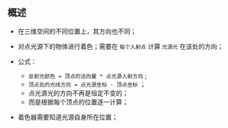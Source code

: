 ## 概述

* 在三维空间的不同位置上，其方向也不同；

* 对点光源下的物体进行着色；需要在 `每个入射点` 计算 `光源光` 在该处的方向；

* 公式：
  + `反射光颜色 = 顶点的法向量 * 点光源入射方向` ; 
  + `顶点处的光线方向 = 点光源坐标 - 顶点坐标` ；
  + 点光源光的方向不再是恒定不变的；
  + 而是根据每个顶点的位置逐一计算；

* 着色器需要知道光源自身所在位置；


